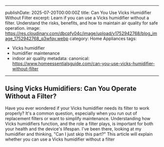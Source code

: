 
---
publishDate: 2025-07-20T00:00:00Z
title: Can You Use Vicks Humidifier Without Filter
excerpt: Learn if you can use a Vicks humidifier without a filter. Understand the risks, benefits, and how to maintain air quality for safe operation.
image: https://res.cloudinary.com/dbcpfy04c/image/upload/v1752942768/blog_image_1752942768_q3wfqv.webp
category: Home Appliances
tags:
  - Vicks humidifier
  - humidifier maintenance
  - indoor air quality
metadata:
  canonical: https://www.homeessentialsguide.com/can-you-use-vicks-humidifier-without-filter
---

## Using Vicks Humidifiers: Can You Operate Without a Filter?

Have you ever wondered if your Vicks humidifier needs its filter to work properly? It's a common question, especially when you run out of replacement filters or want to simplify maintenance. Understanding how Vicks humidifiers function, and the role a filter plays, is important for both your health and the device's lifespan. I've been there, looking at my humidifier and thinking, "Can I just skip this part?" This article will explain whether you can use a Vicks humidifier without a filter